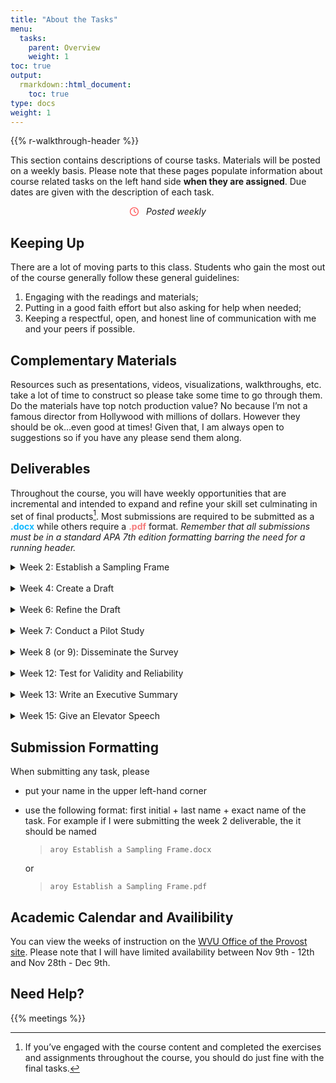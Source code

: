 ```yaml
---
title: "About the Tasks"
menu:
  tasks:
    parent: Overview
    weight: 1
toc: true
output:
  rmarkdown::html_document:
    toc: true
type: docs
weight: 1
---
```


{{% r-walkthrough-header %}}

This section contains descriptions of course tasks. Materials will be posted on a weekly basis. Please note that these pages populate information about course related tasks on the left hand side **when they are assigned**. Due dates are given with the description of each task.

<center>
<svg aria-hidden="true" role="img" viewBox="0 0 512 512" style="height:1em;width:1em;vertical-align:-0.125em;margin-left:auto;margin-right:auto;font-size:inherit;fill:#ff4e50;overflow:visible;position:relative;"><path d="M232 120C232 106.7 242.7 96 256 96C269.3 96 280 106.7 280 120V243.2L365.3 300C376.3 307.4 379.3 322.3 371.1 333.3C364.6 344.3 349.7 347.3 338.7 339.1L242.7 275.1C236 271.5 232 264 232 255.1L232 120zM256 0C397.4 0 512 114.6 512 256C512 397.4 397.4 512 256 512C114.6 512 0 397.4 0 256C0 114.6 114.6 0 256 0zM48 256C48 370.9 141.1 464 256 464C370.9 464 464 370.9 464 256C464 141.1 370.9 48 256 48C141.1 48 48 141.1 48 256z"/></svg> &nbsp <i>Posted weekly</i>
</center>

## Keeping Up

There are a lot of moving parts to this class. Students who gain the most out of the course generally follow these general guidelines:

1.  Engaging with the readings and materials;
2.  Putting in a good faith effort but also asking for help when needed;
3.  Keeping a respectful, open, and honest line of communication with me and your peers if possible.

## Complementary Materials

Resources such as presentations, videos, visualizations, walkthroughs, etc. take a lot of time to construct so please take some time to go through them. Do the materials have top notch production value? No because I’m not a famous director from Hollywood with millions of dollars. However they should be ok…even good at times! Given that, I am always open to suggestions so if you have any please send them along.

## Deliverables

Throughout the course, you will have weekly opportunities that are incremental and intended to expand and refine your skill set culminating in set of final products[^1]. Most submissions are required to be submitted as a <span style="color:#12b8ff;font-weight: bold;">.docx</span> while others require a <span style="color:#f47a7b;font-weight: bold;">.pdf</span> format. *Remember that all submissions must be in a standard APA 7th edition formatting barring the need for a running header.*

<div id="anchorwk2">

<details>
<summary>
Week 2: Establish a Sampling Frame
</summary>
<br>
<p>
Construct a one to three paragraph case for a population (and its corresponding size) that needs to be surveyed, an estimate of the sample size, why it needs to be studied, and what type of data should be collected. Furthermore include at least one evaluation and/or research question and intended analyses.
<br>
<br>
<i>Note: A population does not necessarily refer to people.</i>
</p>
</details>

</div>

<br>

<div id="anchorwk4">

<details>
<summary>
Week 4: Create a Draft
</summary>
<br>
<p>
Create a draft of your instrument in both skeleton and digital forms. Include both direct and indirect measures for each item.
<br>
<br>
<i>Note: If the instrument is housed elsewhere (e.g. Qualtrics), then simply provide a link and ensure that access is granted to me.</i>
</p>
</details>

</div>

<br>

<div id="anchorwk6">

<details>
<summary>
Week 6: Refine the Draft
</summary>
<br>
<p>
Based on feedback, amend both the instrument and skeleton and resubmit for further assessment. Explicitly detail what changes were made using a matrix. Please reach out for additional help as needed.
</p>
</details>

</div>

<br>

<div id="anchorwk8">

<details>
<summary>
Week 7: Conduct a Pilot Study
</summary>
<br>
<p>
Execute at least two pilot studies. Update both the instrument and skeleton and resubmit for further assessment. Furthermore submit a two to three paragraph synopsis describing those who assessed the instrument and summarize their contributions. Then provide your approach to accepting or declining their feedback, including those that may have conflicted.
<br>
<br>
<i>Note: You should not explicitly identify those who helped, rather describe their credentials and the characteristics that make each individual helpful as a reviewer.</i>
</p>
</details>

</div>

<br>

<div id="anchorwk8">

<details>
<summary>
Week 8 (or 9): Disseminate the Survey
</summary>
<br>
<p>
Administer the instrument on a standard two-week cycle unless other arrangements have been made.
</p>
</details>

</div>

<br>

<div id="anchorwk11">

<details>
<summary>
Week 12: Test for Validity and Reliability
</summary>
<br>
<p>
Use the collected data to conduct an EFA and PCA to assess instrument validity and reliability. Submit a one paragraph descriptive summary of the findings and Rmarkdown PDF output.
</p>
</details>

</div>

<br>

<div id="anchorwk13">

<details>
<summary>
Week 13: Write an Executive Summary
</summary>
<br>
<p>
Create a one to three page summary describing the research or evaluation question(s), sampling frame, design, methodology, analysis, and findings. Include at least two data visualizations within the body.
</p>
</details>

</div>

<br>

<div id="anchorwk15">

<details>
<summary>
Week 15: Give an Elevator Speech
</summary>
<br>
<p>
After reviewing feedback, create a short one minute summary describing the research or evaluation question(s), sampling frame, design, methodology, analysis, and findings. Additionally provide a brief discussion of what you would do differently if given the chance.
</p>
</details>

</div>

## Submission Formatting

When submitting any task, please

- put your name in the upper left-hand corner

- use the following format: first initial + last name + exact name of the task. For example if I were submitting the week 2 deliverable, the it should be named

  > `aroy Establish a Sampling Frame.docx`

  or

  > `aroy Establish a Sampling Frame.pdf`

## Academic Calendar and Availibility

You can view the weeks of instruction on the [WVU Office of the Provost site](https://provost.wvu.edu/academic-calendar/weeks-of-instruction). Please note that I will have limited availability between Nov 9th - 12th and Nov 28th - Dec 9th.

## Need Help?

{{% meetings %}}

[^1]: If you’ve engaged with the course content and completed the exercises and assignments throughout the course, you should do just fine with the final tasks.

